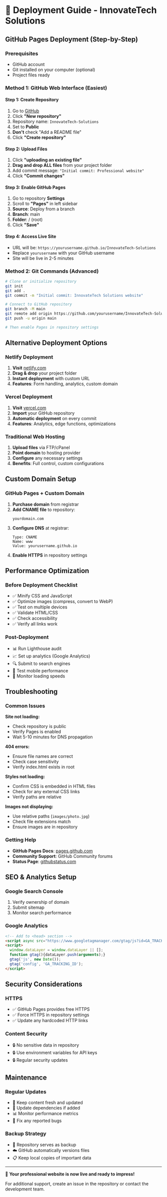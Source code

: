 # 🚀 Deployment Guide - InnovateTech Solutions

## GitHub Pages Deployment (Step-by-Step)

### Prerequisites
- GitHub account
- Git installed on your computer (optional)
- Project files ready

### Method 1: GitHub Web Interface (Easiest)

#### Step 1: Create Repository
1. Go to [GitHub](https://github.com)
2. Click **"New repository"**
3. Repository name: `InnovateTech-Solutions`
4. Set to **Public**
5. **Don't** check "Add a README file"
6. Click **"Create repository"**

#### Step 2: Upload Files
1. Click **"uploading an existing file"**
2. **Drag and drop ALL files** from your project folder
3. Add commit message: `"Initial commit: Professional website"`
4. Click **"Commit changes"**

#### Step 3: Enable GitHub Pages
1. Go to repository **Settings**
2. Scroll to **"Pages"** in left sidebar
3. **Source**: Deploy from a branch
4. **Branch**: main
5. **Folder**: / (root)
6. Click **"Save"**

#### Step 4: Access Live Site
- URL will be: `https://yourusername.github.io/InnovateTech-Solutions`
- Replace `yourusername` with your GitHub username
- Site will be live in 2-5 minutes

### Method 2: Git Commands (Advanced)

```bash
# Clone or initialize repository
git init
git add .
git commit -m "Initial commit: InnovateTech Solutions website"

# Connect to GitHub repository
git branch -M main
git remote add origin https://github.com/yourusername/InnovateTech-Solutions.git
git push -u origin main

# Then enable Pages in repository settings
```

## Alternative Deployment Options

### Netlify Deployment

1. **Visit** [netlify.com](https://netlify.com)
2. **Drag & drop** your project folder
3. **Instant deployment** with custom URL
4. **Features**: Form handling, analytics, custom domain

### Vercel Deployment

1. **Visit** [vercel.com](https://vercel.com)
2. **Import** your GitHub repository
3. **Automatic deployment** on every commit
4. **Features**: Analytics, edge functions, optimizations

### Traditional Web Hosting

1. **Upload files** via FTP/cPanel
2. **Point domain** to hosting provider
3. **Configure** any necessary settings
4. **Benefits**: Full control, custom configurations

## Custom Domain Setup

### GitHub Pages + Custom Domain

1. **Purchase domain** from registrar
2. **Add CNAME file** to repository:
   ```
   yourdomain.com
   ```
3. **Configure DNS** at registrar:
   ```
   Type: CNAME
   Name: www
   Value: yourusername.github.io
   ```
4. **Enable HTTPS** in repository settings

## Performance Optimization

### Before Deployment Checklist
- ✅ Minify CSS and JavaScript
- ✅ Optimize images (compress, convert to WebP)
- ✅ Test on multiple devices
- ✅ Validate HTML/CSS
- ✅ Check accessibility
- ✅ Verify all links work

### Post-Deployment
- 📊 Run Lighthouse audit
- 📈 Set up analytics (Google Analytics)
- 🔍 Submit to search engines
- 📱 Test mobile performance
- 🚀 Monitor loading speeds

## Troubleshooting

### Common Issues

**Site not loading:**
- Check repository is public
- Verify Pages is enabled
- Wait 5-10 minutes for DNS propagation

**404 errors:**
- Ensure file names are correct
- Check case sensitivity
- Verify index.html exists in root

**Styles not loading:**
- Confirm CSS is embedded in HTML files
- Check for any external CSS links
- Verify paths are relative

**Images not displaying:**
- Use relative paths (`images/photo.jpg`)
- Check file extensions match
- Ensure images are in repository

### Getting Help

- **GitHub Pages Docs**: [pages.github.com](https://pages.github.com)
- **Community Support**: GitHub Community forums
- **Status Page**: [githubstatus.com](https://githubstatus.com)

## SEO & Analytics Setup

### Google Search Console
1. Verify ownership of domain
2. Submit sitemap
3. Monitor search performance

### Google Analytics
```html
<!-- Add to <head> section -->
<script async src="https://www.googletagmanager.com/gtag/js?id=GA_TRACKING_ID"></script>
<script>
  window.dataLayer = window.dataLayer || [];
  function gtag(){dataLayer.push(arguments);}
  gtag('js', new Date());
  gtag('config', 'GA_TRACKING_ID');
</script>
```

## Security Considerations

### HTTPS
- ✅ GitHub Pages provides free HTTPS
- ✅ Force HTTPS in repository settings
- ✅ Update any hardcoded HTTP links

### Content Security
- 🔒 No sensitive data in repository
- 🔒 Use environment variables for API keys
- 🔒 Regular security updates

## Maintenance

### Regular Updates
- 📝 Keep content fresh and updated
- 🔧 Update dependencies if added
- 📊 Monitor performance metrics
- 🐛 Fix any reported bugs

### Backup Strategy
- 💾 Repository serves as backup
- ☁️ GitHub automatically versions files
- 📋 Keep local copies of important data

---

🎉 **Your professional website is now live and ready to impress!**

For additional support, create an issue in the repository or contact the development team.